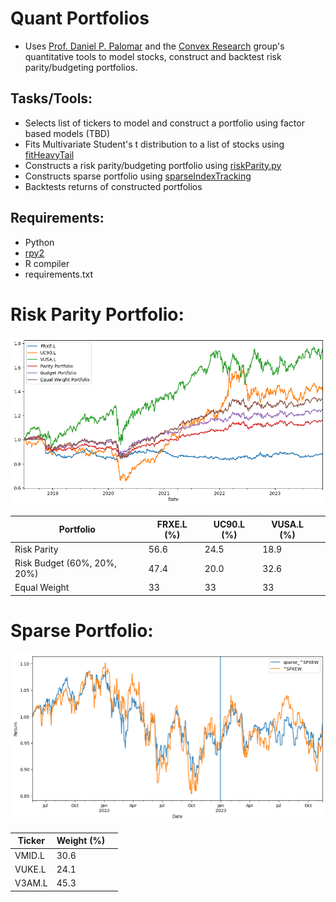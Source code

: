# Quant Portfolios

- Uses [Prof. Daniel P. Palomar](https://github.com/dppalomar) and the [Convex Research](https://github.com/convexfi) group's quantitative tools to model stocks, construct and backtest risk parity/budgeting portfolios.

## Tasks/Tools:

- Selects list of tickers to model and construct a portfolio using factor based models (TBD)
- Fits Multivariate Student's t distribution to a list of stocks using [fitHeavyTail](https://github.com/convexfi/fitHeavyTail)
- Constructs a risk parity/budgeting portfolio using [riskParity.py](https://github.com/convexfi/riskparity.py)
- Constructs sparse portfolio using [sparseIndexTracking](https://github.com/dppalomar/sparseIndexTracking)
- Backtests returns of constructed portfolios

## Requirements:

- Python
- [rpy2](https://github.com/rpy2/rpy2)
- R compiler
- requirements.txt

# Risk Parity Portfolio:

![risk-parity](images/risk-parity.png)

| Portfolio                   | FRXE.L (%) | UC90.L (%) | VUSA.L (%) |  |
| --------------------------- | ---------- | ---------- | ---------- | - |
| Risk Parity                 | 56.6       | 24.5       | 18.9       |  |
| Risk Budget (60%, 20%, 20%) | 47.4       | 20.0       | 32.6       |  |
| Equal Weight                | 33         | 33         | 33         |  |

# Sparse Portfolio:

![sparse](images/sparse.png)

| Ticker | Weight (%) |  |
| ------ | ---------- | - |
| VMID.L | 30.6       |  |
| VUKE.L | 24.1       |  |
| V3AM.L | 45.3       |  |
